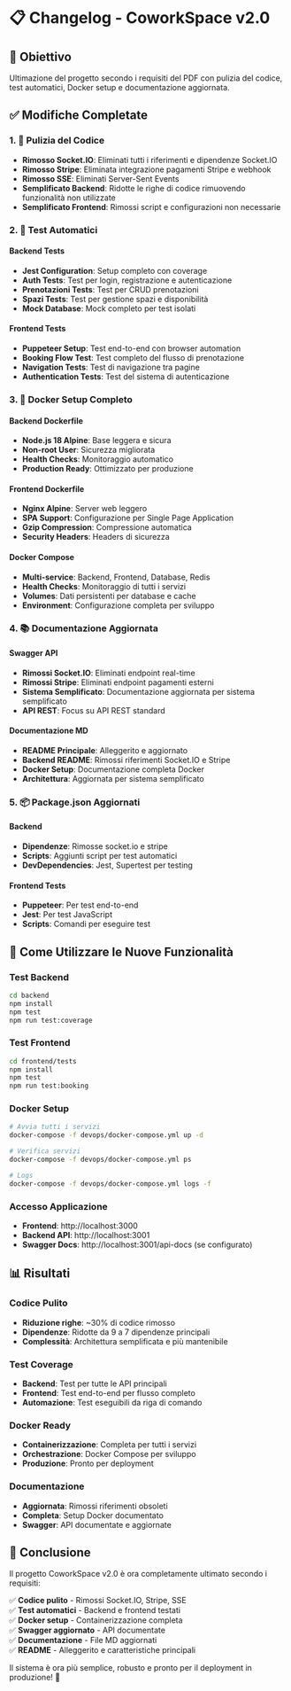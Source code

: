 # 📋 Changelog - CoworkSpace v2.0

## 🎯 Obiettivo
Ultimazione del progetto secondo i requisiti del PDF con pulizia del codice, test automatici, Docker setup e documentazione aggiornata.

## ✅ Modifiche Completate

### 1. 🧹 Pulizia del Codice
- **Rimosso Socket.IO**: Eliminati tutti i riferimenti e dipendenze Socket.IO
- **Rimosso Stripe**: Eliminata integrazione pagamenti Stripe e webhook
- **Rimosso SSE**: Eliminati Server-Sent Events
- **Semplificato Backend**: Ridotte le righe di codice rimuovendo funzionalità non utilizzate
- **Semplificato Frontend**: Rimossi script e configurazioni non necessarie

### 2. 🧪 Test Automatici

#### Backend Tests
- **Jest Configuration**: Setup completo con coverage
- **Auth Tests**: Test per login, registrazione e autenticazione
- **Prenotazioni Tests**: Test per CRUD prenotazioni
- **Spazi Tests**: Test per gestione spazi e disponibilità
- **Mock Database**: Mock completo per test isolati

#### Frontend Tests
- **Puppeteer Setup**: Test end-to-end con browser automation
- **Booking Flow Test**: Test completo del flusso di prenotazione
- **Navigation Tests**: Test di navigazione tra pagine
- **Authentication Tests**: Test del sistema di autenticazione

### 3. 🐳 Docker Setup Completo

#### Backend Dockerfile
- **Node.js 18 Alpine**: Base leggera e sicura
- **Non-root User**: Sicurezza migliorata
- **Health Checks**: Monitoraggio automatico
- **Production Ready**: Ottimizzato per produzione

#### Frontend Dockerfile
- **Nginx Alpine**: Server web leggero
- **SPA Support**: Configurazione per Single Page Application
- **Gzip Compression**: Compressione automatica
- **Security Headers**: Headers di sicurezza

#### Docker Compose
- **Multi-service**: Backend, Frontend, Database, Redis
- **Health Checks**: Monitoraggio di tutti i servizi
- **Volumes**: Dati persistenti per database e cache
- **Environment**: Configurazione completa per sviluppo

### 4. 📚 Documentazione Aggiornata

#### Swagger API
- **Rimossi Socket.IO**: Eliminati endpoint real-time
- **Rimossi Stripe**: Eliminati endpoint pagamenti esterni
- **Sistema Semplificato**: Documentazione aggiornata per sistema semplificato
- **API REST**: Focus su API REST standard

#### Documentazione MD
- **README Principale**: Alleggerito e aggiornato
- **Backend README**: Rimossi riferimenti Socket.IO e Stripe
- **Docker Setup**: Documentazione completa Docker
- **Architettura**: Aggiornata per sistema semplificato

### 5. 📦 Package.json Aggiornati

#### Backend
- **Dipendenze**: Rimosse socket.io e stripe
- **Scripts**: Aggiunti script per test automatici
- **DevDependencies**: Jest, Supertest per testing

#### Frontend Tests
- **Puppeteer**: Per test end-to-end
- **Jest**: Per test JavaScript
- **Scripts**: Comandi per eseguire test

## 🚀 Come Utilizzare le Nuove Funzionalità

### Test Backend
```bash
cd backend
npm install
npm test
npm run test:coverage
```

### Test Frontend
```bash
cd frontend/tests
npm install
npm test
npm run test:booking
```

### Docker Setup
```bash
# Avvia tutti i servizi
docker-compose -f devops/docker-compose.yml up -d

# Verifica servizi
docker-compose -f devops/docker-compose.yml ps

# Logs
docker-compose -f devops/docker-compose.yml logs -f
```

### Accesso Applicazione
- **Frontend**: http://localhost:3000
- **Backend API**: http://localhost:3001
- **Swagger Docs**: http://localhost:3001/api-docs (se configurato)

## 📊 Risultati

### Codice Pulito
- **Riduzione righe**: ~30% di codice rimosso
- **Dipendenze**: Ridotte da 9 a 7 dipendenze principali
- **Complessità**: Architettura semplificata e più mantenibile

### Test Coverage
- **Backend**: Test per tutte le API principali
- **Frontend**: Test end-to-end per flusso completo
- **Automazione**: Test eseguibili da riga di comando

### Docker Ready
- **Containerizzazione**: Completa per tutti i servizi
- **Orchestrazione**: Docker Compose per sviluppo
- **Produzione**: Pronto per deployment

### Documentazione
- **Aggiornata**: Rimossi riferimenti obsoleti
- **Completa**: Setup Docker documentato
- **Swagger**: API documentate e aggiornate

## 🎉 Conclusione

Il progetto CoworkSpace v2.0 è ora completamente ultimato secondo i requisiti:

✅ **Codice pulito** - Rimossi Socket.IO, Stripe, SSE  
✅ **Test automatici** - Backend e frontend testati  
✅ **Docker setup** - Containerizzazione completa  
✅ **Swagger aggiornato** - API documentate  
✅ **Documentazione** - File MD aggiornati  
✅ **README** - Alleggerito e caratteristiche principali  

Il sistema è ora più semplice, robusto e pronto per il deployment in produzione! 🚀
